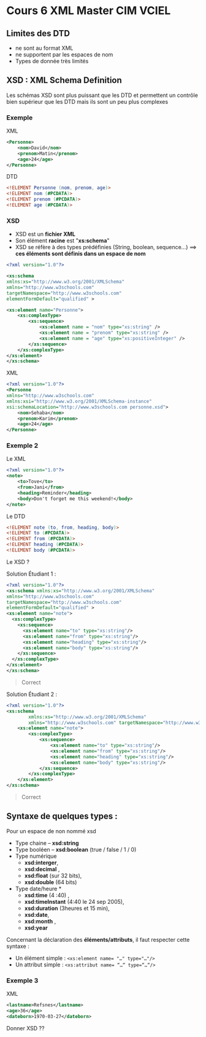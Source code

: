 # Cours 6 XML Master CIM VCIEL

## Limites des DTD 
- ne sont au format XML
- ne supportent par les espaces de nom
- Types de donnée très limités

## XSD : XML Schema Definition

Les schémas XSD sont plus puissant que les DTD 
et permettent un contrôle bien supérieur 
que les DTD mais ils sont un peu plus complexes

### Exemple
XML
```xml
<Personne>         
    <nom>David</nom>         
    <prenom>Matin</prenom>         
    <age>24</age> 
</Personne>   
```

DTD

```dtd
<!ELEMENT Personne (nom, prenom, age)> 
<!ELEMENT nom (#PCDATA)> 
<!ELEMENT prenom (#PCDATA)> 
<!ELEMENT age (#PCDATA)>   
```
### XSD 
- XSD est un **fichier XML** 
- Son élément **racine** est "**xs:schema**" 
- XSD se réfère à des types prédéfinies (String, boolean, sequence...) ==> **ces éléments sont définis dans un espace de nom**  

```xml
<?xml version="1.0"?> 

<xs:schema 
xmlns:xs="http://www.w3.org/2001/XMLSchema"
xmlns="http://www.w3schools.com" 
targetNamespace="http://www.w3schools.com" 
elementFormDefault="qualified" >          

<xs:element name="Personne">                 
    <xs:complexType>                         
        <xs:sequence>                                
            <xs:element name = "nom" type="xs:string" />                                 
            <xs:element name = "prenom" type="xs:string" />                          
            <xs:element name = "age" type="xs:positiveInteger" />
        </xs:sequence>                 
    </xs:complexType>         
</xs:element> 
</xs:schema>
```

XML

```xml
<?xml version="1.0"?>         
<Personne                 
xmlns="http://www.w3schools.com"                 
xmlns:xsi="http://www.w3.org/2001/XMLSchema-instance"
xsi:schemaLocation="http://www.w3schools.com personne.xsd">                          
    <nom>Sehaba</nom>                         
    <prenom>Karim</prenom>                         
    <age>24</age>
</Personne> 
```

### Exemple 2 
Le XML
```xml
<?xml version="1.0"?> 
<note>         
    <to>Tove</to>         
    <from>Jani</from>         
    <heading>Reminder</heading>         
    <body>Don't forget me this weekend!</body> 
</note>  
```

Le DTD
```dtd
<!ELEMENT note (to, from, heading, body)> 
<!ELEMENT to (#PCDATA)> 
<!ELEMENT from (#PCDATA)> 
<!ELEMENT heading (#PCDATA)> 
<!ELEMENT body (#PCDATA)>  
```

Le XSD ?

Solution Étudiant 1 : 

```xml
<?xml version="1.0"?>
<xs:schema xmlns:xs="http://www.w3.org/2001/XMLSchema"
xmlns="http://www.w3schools.com" 
targetNamespace="http://www.w3schools.com" 
elementFormDefault="qualified" >
<xs:element name="note">
  <xs:complexType>
    <xs:sequence>
      <xs:element name="to" type="xs:string"/>
      <xs:element name="from" type="xs:string"/>
      <xs:element name="heading" type="xs:string"/>
      <xs:element name="body" type="xs:string"/>
    </xs:sequence>
  </xs:complexType>
</xs:element>
</xs:schema>
```
> Correct

Solution Étudiant 2 : 

```xml
<?xml version="1.0"?>
<xs:schema
        xmlns:xs="http://www.w3.org/2001/XMLSchema"
        xmlns="http://www.w3schools.com" targetNamespace="http://www.w3schools.com" elementFormDefault="qualified">
    <xs:element name="note">
        <xs:complexType>
            <xs:sequence>
                <xs:element name="to" type="xs:string"/>
                <xs:element name="from" type="xs:string"/>
                <xs:element name="heading" type="xs:string"/>
                <xs:element name="body" type="xs:string"/>
            </xs:sequence>
        </xs:complexType>
    </xs:element>
</xs:schema>
```
> Correct


## Syntaxe de quelques types :
Pour un espace de non nommé xsd  
- Type chaine – **xsd:string** 
- Type booléen – **xsd:boolean** (true / false / 1 / 0)
- Type numérique 
    * **xsd:interger**,
    * **xsd:decimal** ,
    * **xsd:float** (sur 32 bits), 
    * **xsd:double** (64 bits)
- Type date/heure *
    * **xsd:time** (4 :40) ,
    * **xsd:timeInstant** (4:40 le 24 sep 2005), 
    * **xsd:duration** (3heures et 15 min), 
    * **xsd:date**,
    * **xsd:month** , 
    * **xsd:year**

Concernant la déclaration des **éléments/attributs**, il faut respecter cette syntaxe :
- Un élément simple : `<xs:element name= "…" type="…"/>`
- Un attribut simple : `<xs:attribut name= “…“ type=“…“/>`

### Exemple 3 
XML 
```xml
<lastname>Refsnes</lastname>
<age>36</age>
<dateborn>1970-03-27</dateborn>
```

Donner XSD ??
